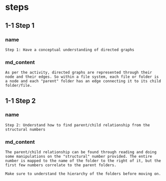 <!--title={Parsing the File:Finding the Relationships}-->

<!--badges={Python:11,Algorithms:5}-->

<!--concepts={directedGraphs, introToGraphs, useOfGraphs}-->

# steps

## 1-1 Step 1

### name

```
Step 1: Have a conceptual understanding of directed graphs
```

### md_content

```
As per the activity, directed graphs are represented through their node and their edges. So within a file system, each file or folder is a node and each "parent" folder has an edge connecting it to its child folder/file.
```

## 1-1 Step 2

### name

```
Step 2: Understand how to find parent/child relationship from the structural numbers
```

### md_content

```
The parent/child relationship can be found through reading and doing some manipulations on the "structural" number provided. The entire number is mapped to the name of the folder to the right of it, but the first few numbers correlate to the parent folders.

Make sure to understand the hierarchy of the folders before moving on.
```

